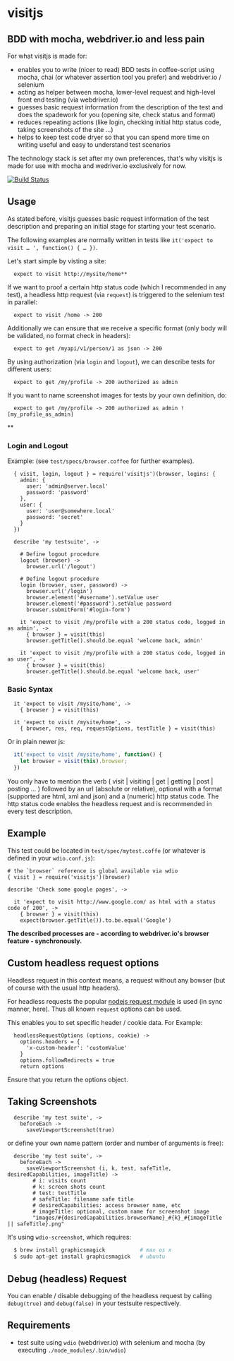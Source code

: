 # visitjs
## BDD with mocha, webdriver.io and less pain

For what visitjs is made for:

  * enables you to write (nicer to read) BDD tests in coffee-script using mocha, chai (or whatever assertion tool you prefer) and webdriver.io / selenium
  * acting as helper between mocha, lower-level request and high-level front end testing (via webdriver.io)
  * guesses basic request information from the description of the test and does the spadework for you (opening site, check status and format)
  * reduces repeating actions (like login, checking initial http status code, taking screenshots of the site …)
  * helps to keep test code dryer so that you can spend more time on writing useful and easy to understand test scenarios

The technology stack is set after my own preferences, that's why visitjs is made for use with mocha and wedriver.io exclusively for now.

[![Build Status](https://img.shields.io/travis/pstaender/visitjs/master.svg)](https://travis-ci.org/pstaender/visitjs)

## Usage

As stated before, visitjs guesses basic request information of the test description and preparing an initial stage for starting your test scenario.

The following examples are normally written in tests like `it('expect to visit … ', function() { … })`.

Let's start simple by visting a site:

```
  expect to visit http://mysite/home**
```

If we want to proof a certain http status code (which I recommended in any test), a headless http request (via `request`) is triggered to the selenium test in parallel:

```
  expect to visit /home -> 200
```

Additionally we can ensure that we receive a specific format (only body will be validated, no format check in headers):

```
  expect to get /myapi/v1/person/1 as json -> 200
```

By using authorization (via `login` and `logout`), we can describe tests for different users:

```
  expect to get /my/profile -> 200 authorized as admin
```

If you want to name screenshot images for tests by your own definition, do:

```
  expect to get /my/profile -> 200 authorized as admin ![my_profile_as_admin]
```

**

### Login and Logout

Example: (see `test/specs/browser.coffee` for further examples).

```coffee-script
  { visit, login, logout } = require('visitjs')(browser, logins: {
    admin: {
      user: 'admin@server.local'
      password: 'password'
    },
    user: {
      user: 'user@somewhere.local'
      password: 'secret'
    }
  })

  describe 'my testsuite', ->

    # Define logout procedure
    logout (browser) ->
      browser.url('/logout')

    # Define logout procedure
    login (browser, user, password) ->
      browser.url('/login')
      browser.element('#username').setValue user
      browser.element('#password').setValue password
      browser.submitForm('#login-form')

    it 'expect to visit /my/profile with a 200 status code, logged in as admin', ->
      { browser } = visit(this)
      browser.getTitle().should.be.equal 'welcome back, admin'

    it 'expect to visit /my/profile with a 200 status code, logged in as user', ->
      { browser } = visit(this)
      browser.getTitle().should.be.equal 'welcome back, user'
```

### Basic Syntax

```coffee-script
  it 'expect to visit /mysite/home', ->
    { browser } = visit(this)
```

```coffee-script
  it 'expect to visit /mysite/home', ->
    { browser, res, req, requestOptions, testTitle } = visit(this)
```

Or in plain newer js:

```js
  it('expect to visit /mysite/home', function() {
    let browser = visit(this).browser;
  })
```

You only have to mention the verb ( visit | visiting | get | getting | post | posting … ) followed by an url (absolute or relative), optional with a format (supported are html, xml and json) and a (numeric) http status code. The http status code enables the headless request and is recommended in every test description.

## Example

This test could be located in `test/spec/mytest.coffe` (or whatever is defined in your `wdio.conf.js`):

```coffee-script
# the `browser` reference is global available via wdio
{ visit } = require('visitjs')(browser)

describe 'Check some google pages', ->

  it 'expect to visit http://www.google.com/ as html with a status code of 200', ->
    { browser } = visit(this)
    expect(browser.getTitle()).to.be.equal('Google')

```

**The described processes are - according to webdriver.io's browser feature - synchronously.**

## Custom headless request options

Headless request in this context means, a request without any bowser (but of course with the usual http headers).

For headless requests the popular [nodejs request module](https://github.com/request/request) is used (in sync manner, here). Thus all known `request` options can be used.

This enables you to set specific header / cookie data. For Example:

```coffee-script
  headlessRequestOptions (options, cookie) ->
    options.headers = {
      'x-custom-header': 'customValue'
    }
    options.followRedirects = true
    return options
```

Ensure that you return the options object.

## Taking Screenshots

```coffee-script
  describe 'my test suite', ->
    beforeEach ->
      saveViewportScreenshot(true)
```

or define your own name pattern (order and number of arguments is free):

```coffee-script
  describe 'my test suite', ->
    beforeEach ->
      saveViewportScreenshot (i, k, test, safeTitle, desiredCapabilities, imageTitle) ->
        # i: visits count
        # k: screen shots count
        # test: testTitle
        # safeTitle: filename safe title
        # desiredCapabilities: access browser name, etc
        # imageTitle: optional, custom name for screenshot image
        "images/#{desiredCapabilities.browserName}_#{k}_#{imageTitle || safeTitle}.png"
```

It's using `wdio-screenshot`, which requires:

```sh
  $ brew install graphicsmagick           # max os x
  $ sudo apt-get install graphicsmagick   # ubuntu
```

## Debug (headless) Request

You can enable / disable debugging of the headless request by calling `debug(true)` and `debug(false)` in your testsuite respectively.

## Requirements

  * test suite using `wdio` (webdriver.io) with selenium and mocha (by executing `./node_modules/.bin/wdio`)
